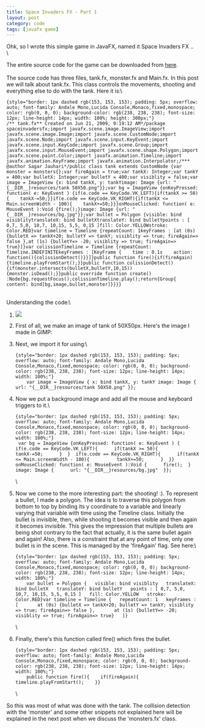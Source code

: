 ```yaml
---
title: Space Invaders FX - Part 1
layout: post
category: code
tags: [javafx game]
---
```


Ohk, so I wrote this simple game in JavaFX, named it Space Invaders FX
..\
\

The entire source code for the game can be downloaded from
[here](http://worldofocean.googlepages.com/spaceinvadersfx.rar).\
\
The source code has three files, tank.fx, monster.fx and Main.fx. In
this post we will talk about tank.fx. This class controls the movements,
shooting and everything else to do with the tank. Here it is:\

~~~~
{style="border: 1px dashed rgb(153, 153, 153); padding: 5px; overflow: auto; font-family: Andale Mono,Lucida Console,Monaco,fixed,monospace; color: rgb(0, 0, 0); background-color: rgb(238, 238, 238); font-size: 12px; line-height: 14px; width: 100%; height: 300px;"}
/** tank.fx** Created on Jun 21, 2009, 9:19:12 AM*/package spaceinvadersfx;import javafx.scene.image.ImageView;import javafx.scene.image.Image;import javafx.scene.CustomNode;import javafx.scene.Node;import javafx.scene.input.KeyEvent;import javafx.scene.input.KeyCode;import javafx.scene.Group;import javafx.scene.input.MouseEvent;import javafx.scene.shape.Polygon;import javafx.scene.paint.Color;import javafx.animation.Timeline;import javafx.animation.KeyFrame;import javafx.animation.Interpolator;/*** @author Sagar Jauhari*/public class tank extends CustomNode {var monster = monsters{};var fireAgain = true;var tankX: Integer;var tankY = 400;var bulletX: Integer;var bulletY = 400;var visiblity = false;var image = ImageView {x: bind tankX, y: tankYimage: Image {url: "{__DIR__}resources/tank 50X50.png"}};var bg = ImageView {onKeyPressed: function( e: KeyEvent ) {if(e.code == KeyCode.VK_LEFT){if(tankX >= 50){    tankX-=50;}}if(e.code == KeyCode.VK_RIGHT){if(tankX <= Main.screenWidth - 100){    tankX+=50;}}}onMouseClicked: function( e: MouseEvent ):Void {fire();}image: Image {url: "{__DIR__}resources/bg.jpg"}};var bullet = Polygon {visible: bind visiblitytranslateX: bind bulletXtranslateY: bind bulletYpoints : [ 0,7, 5,0, 10,7, 10,15, 5,5, 0,15 ]fill: Color.YELLOWstroke: Color.RED}var timeline = Timeline {repeatCount: 1keyFrames : [at (0s) {bulletX => tankX+20; bulletY => tankY; visiblity => true; fireAgain=> false },at (1s) {bulletY=> -20; visiblity => true; fireAgain=> true}]}var colissionTimeline = Timeline {repeatCount: Timeline.INDEFINITEkeyFrames : [KeyFrame {    time : 0.1s    action: function(){colissionDetect()}}]}public function fire(){if(fireAgain){timeline.playFromStart();}}public function colissionDetect(){if(monster.intersects(bulletX,bulletY,10,15)){monster.isDead();}}public override function create() :Node{bg.requestFocus();colissionTimeline.play();return{Group{    content: bind[bg,image,bullet,monster]}}}}
~~~~

\
Understanding the code:\

1.  [![](http://1.bp.blogspot.com/_w1ysKIz-K98/SkJZL7jFgYI/AAAAAAAACII/ezeRRjoltOU/s200/tank+50X50.png)](http://1.bp.blogspot.com/_w1ysKIz-K98/SkJZL7jFgYI/AAAAAAAACII/ezeRRjoltOU/s1600-h/tank+50X50.png)

1.  First of all, we make an image of tank of 50X50px. Here's the image
    I made in GIMP:
2.  Next, we import it for using:\

    ~~~~
    {style="border: 1px dashed rgb(153, 153, 153); padding: 5px; overflow: auto; font-family: Andale Mono,Lucida Console,Monaco,fixed,monospace; color: rgb(0, 0, 0); background-color: rgb(238, 238, 238); font-size: 12px; line-height: 14px; width: 100%;"}
        var image = ImageView { x: bind tankX, y: tankY image: Image {     url: "{__DIR__}resources/tank 50X50.png" }};
    ~~~~

3.  Now we put a background image and add all the mouse and keyboard
    triggers to it.\

    ~~~~
    {style="border: 1px dashed rgb(153, 153, 153); padding: 5px; overflow: auto; font-family: Andale Mono,Lucida Console,Monaco,fixed,monospace; color: rgb(0, 0, 0); background-color: rgb(238, 238, 238); font-size: 12px; line-height: 14px; width: 100%;"}
     var bg = ImageView {onKeyPressed: function( e: KeyEvent ) {  if(e.code == KeyCode.VK_LEFT){      if(tankX >= 50){          tankX-=50;      }  }  if(e.code == KeyCode.VK_RIGHT){      if(tankX <= Main.screenWidth - 100){          tankX+=50;      }  }}  onMouseClicked: function( e: MouseEvent ):Void {      fire();  }  image: Image {      url: "{__DIR__}resources/bg.jpg"  }};
    ~~~~

    \

4.  Now we come to the more interesting part: the shooting! :). To
    represent a bullet, I made a polygon. The idea is to traverse this
    polygon from bottom to top by binding its y coordinate to a variable
    and linearly varying that variable with time using the Timeline
    class. Initially the bullet is invisible, then, while shooting it
    becomes visible and then again it becomes invisible. This gives the
    impression that multiple bullets are being shot contrary to the fact
    that actually, it is the same bullet again and again! Also, there is
    a constraint that at any point of time, only one bullet is in the
    scene. This is managed by the 'fireAgain' flag. See here:\

    ~~~~
    {style="border: 1px dashed rgb(153, 153, 153); padding: 5px; overflow: auto; font-family: Andale Mono,Lucida Console,Monaco,fixed,monospace; color: rgb(0, 0, 0); background-color: rgb(238, 238, 238); font-size: 12px; line-height: 14px; width: 100%;"}
        var bullet = Polygon {   visible: bind visiblity   translateX: bind bulletX   translateY: bind bulletY   points : [ 0,7, 5,0, 10,7, 10,15, 5,5, 0,15 ]   fill: Color.YELLOW   stroke: Color.RED}var timeline = Timeline {   repeatCount: 1   keyFrames : [       at (0s) {bulletX => tankX+20; bulletY => tankY; visiblity => true; fireAgain=> false },       at (1s) {bulletY=> -20; visiblity => true; fireAgain=> true}   ]}
    ~~~~

    \

5.  Finally, there's this function called fire() which fires the bullet.

    ~~~~
    {style="border: 1px dashed rgb(153, 153, 153); padding: 5px; overflow: auto; font-family: Andale Mono,Lucida Console,Monaco,fixed,monospace; color: rgb(0, 0, 0); background-color: rgb(238, 238, 238); font-size: 12px; line-height: 14px; width: 100%;"}
        public function fire(){    if(fireAgain){        timeline.playFromStart();    }}
    ~~~~

    \

So this was most of what was done with the tank. The collision detection
with the 'monster' and some other snippets not explained here will be
explained in the next post when we discuss the 'monsters.fx' class.
